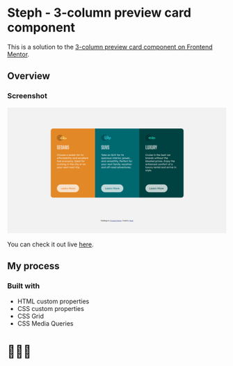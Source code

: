 # Steph - 3-column preview card component

This is a solution to the [3-column preview card component on Frontend Mentor](https://www.frontendmentor.io/challenges/3column-preview-card-component-pH92eAR2-). 


## Overview

### Screenshot

![](./images/screenshot.PNG)

You can check it out live [here](https://xstephx.github.io/3-column-preview-card-component-challenge/).

## My process

### Built with

- HTML custom properties
- CSS custom properties
- CSS Grid
- CSS Media Queries


# 🚀🚀🚀




